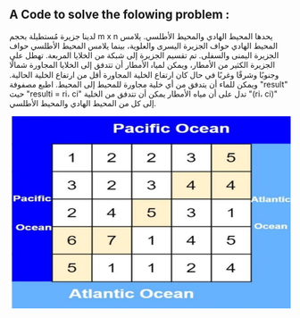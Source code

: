 ## A Code to solve the folowing problem : 
لدينا جزيرة مُستطيلة بحجم m x n يحدها المحيط الهادي والمحيط الأطلسي. يلامس المحيط الهادي حواف الجزيرة اليسرى والعلوية، بينما يلامس المحيط الأطلسي حواف الجزيرة اليمنى والسفلى.
تم تقسيم الجزيرة إلی شبكة من الخلایا المربعة. تهطل علی الجزیرة الکثیر من الأمطار، ویمکن لمیاہ الأمطار
أن تتدفق إلى الخلايا المجاورة شمالًا وجنوبًا وشرقًا وغربًا في حال كان ارتفاع الخلية المجاورة أقل من ارتفاع الخلية الحالية. ويمكن للماء أن يتدفق من أي خلية مجاورة للمحيط إلى المحيط.
اطبع مصفوفة "result" حيث "resulti = ri، ci" تدل على أن مياه الأمطار يمكن أن تتدفق من الخلية "(ri، ci)" إلى كل من المحيط الهادي والمحيط الأطلسي.

![alt text](exampleImage.png)